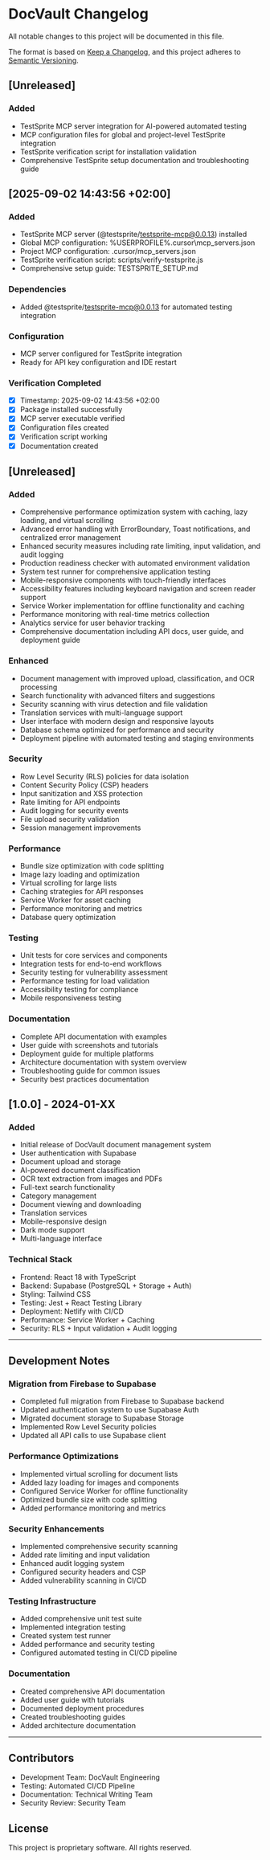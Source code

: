# DocVault Changelog

All notable changes to this project will be documented in this file.

The format is based on [Keep a Changelog](https://keepachangelog.com/en/1.0.0/),
and this project adheres to [Semantic Versioning](https://semver.org/spec/v2.0.0.html).

## [Unreleased]

### Added
- TestSprite MCP server integration for AI-powered automated testing
- MCP configuration files for global and project-level TestSprite integration
- TestSprite verification script for installation validation
- Comprehensive TestSprite setup documentation and troubleshooting guide

## [2025-09-02 14:43:56 +02:00]

### Added
- TestSprite MCP server (@testsprite/testsprite-mcp@0.0.13) installed
- Global MCP configuration: %USERPROFILE%\.cursor\mcp_servers.json
- Project MCP configuration: .cursor/mcp_servers.json
- TestSprite verification script: scripts/verify-testsprite.js
- Comprehensive setup guide: TESTSPRITE_SETUP.md

### Dependencies
- Added @testsprite/testsprite-mcp@0.0.13 for automated testing integration

### Configuration
- MCP server configured for TestSprite integration
- Ready for API key configuration and IDE restart

### Verification Completed
- [x] Timestamp: 2025-09-02 14:43:56 +02:00
- [x] Package installed successfully
- [x] MCP server executable verified
- [x] Configuration files created
- [x] Verification script working
- [x] Documentation created

## [Unreleased]

### Added
- Comprehensive performance optimization system with caching, lazy loading, and virtual scrolling
- Advanced error handling with ErrorBoundary, Toast notifications, and centralized error management
- Enhanced security measures including rate limiting, input validation, and audit logging
- Production readiness checker with automated environment validation
- System test runner for comprehensive application testing
- Mobile-responsive components with touch-friendly interfaces
- Accessibility features including keyboard navigation and screen reader support
- Service Worker implementation for offline functionality and caching
- Performance monitoring with real-time metrics collection
- Analytics service for user behavior tracking
- Comprehensive documentation including API docs, user guide, and deployment guide

### Enhanced
- Document management with improved upload, classification, and OCR processing
- Search functionality with advanced filters and suggestions
- Security scanning with virus detection and file validation
- Translation services with multi-language support
- User interface with modern design and responsive layouts
- Database schema optimized for performance and security
- Deployment pipeline with automated testing and staging environments

### Security
- Row Level Security (RLS) policies for data isolation
- Content Security Policy (CSP) headers
- Input sanitization and XSS protection
- Rate limiting for API endpoints
- Audit logging for security events
- File upload security validation
- Session management improvements

### Performance
- Bundle size optimization with code splitting
- Image lazy loading and optimization
- Virtual scrolling for large lists
- Caching strategies for API responses
- Service Worker for asset caching
- Performance monitoring and metrics
- Database query optimization

### Testing
- Unit tests for core services and components
- Integration tests for end-to-end workflows
- Security testing for vulnerability assessment
- Performance testing for load validation
- Accessibility testing for compliance
- Mobile responsiveness testing

### Documentation
- Complete API documentation with examples
- User guide with screenshots and tutorials
- Deployment guide for multiple platforms
- Architecture documentation with system overview
- Troubleshooting guide for common issues
- Security best practices documentation

## [1.0.0] - 2024-01-XX

### Added
- Initial release of DocVault document management system
- User authentication with Supabase
- Document upload and storage
- AI-powered document classification
- OCR text extraction from images and PDFs
- Full-text search functionality
- Category management
- Document viewing and downloading
- Translation services
- Mobile-responsive design
- Dark mode support
- Multi-language interface

### Technical Stack
- Frontend: React 18 with TypeScript
- Backend: Supabase (PostgreSQL + Storage + Auth)
- Styling: Tailwind CSS
- Testing: Jest + React Testing Library
- Deployment: Netlify with CI/CD
- Performance: Service Worker + Caching
- Security: RLS + Input validation + Audit logging

---

## Development Notes

### Migration from Firebase to Supabase
- Completed full migration from Firebase to Supabase backend
- Updated authentication system to use Supabase Auth
- Migrated document storage to Supabase Storage
- Implemented Row Level Security policies
- Updated all API calls to use Supabase client

### Performance Optimizations
- Implemented virtual scrolling for document lists
- Added lazy loading for images and components
- Configured Service Worker for offline functionality
- Optimized bundle size with code splitting
- Added performance monitoring and metrics

### Security Enhancements
- Implemented comprehensive security scanning
- Added rate limiting and input validation
- Enhanced audit logging system
- Configured security headers and CSP
- Added vulnerability scanning in CI/CD

### Testing Infrastructure
- Added comprehensive unit test suite
- Implemented integration testing
- Created system test runner
- Added performance and security testing
- Configured automated testing in CI/CD pipeline

### Documentation
- Created comprehensive API documentation
- Added user guide with tutorials
- Documented deployment procedures
- Created troubleshooting guides
- Added architecture documentation

---

## Contributors

- Development Team: DocVault Engineering
- Testing: Automated CI/CD Pipeline
- Documentation: Technical Writing Team
- Security Review: Security Team

## License

This project is proprietary software. All rights reserved.
